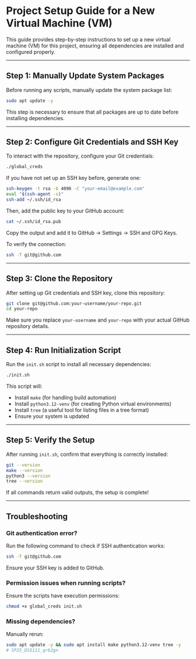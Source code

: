 # Project Setup Guide for a New Virtual Machine (VM)

This guide provides step-by-step instructions to set up a new virtual machine (VM) for this project, ensuring all dependencies are installed and configured properly.

---

## **Step 1: Manually Update System Packages**
Before running any scripts, manually update the system package list:

```bash
sudo apt update -y
```

This step is necessary to ensure that all packages are up to date before installing dependencies.

---

## **Step 2: Configure Git Credentials and SSH Key**
To interact with the repository, configure your Git credentials:

```bash
./global_creds
```

If you have not set up an SSH key before, generate one:

```bash
ssh-keygen -t rsa -b 4096 -C "your-email@example.com"
eval "$(ssh-agent -s)"
ssh-add ~/.ssh/id_rsa
```

Then, add the public key to your GitHub account:

```bash
cat ~/.ssh/id_rsa.pub
```

Copy the output and add it to GitHub → Settings → SSH and GPG Keys.

To verify the connection:

```bash
ssh -T git@github.com
```

---

## **Step 3: Clone the Repository**
After setting up Git credentials and SSH key, clone this repository:

```bash
git clone git@github.com:your-username/your-repo.git
cd your-repo
```

Make sure you replace `your-username` and `your-repo` with your actual GitHub repository details.

---

## **Step 4: Run Initialization Script**
Run the `init.sh` script to install all necessary dependencies:

```bash
./init.sh
```

This script will:

- Install `make` (for handling build automation)
- Install `python3.12-venv` (for creating Python virtual environments)
- Install `tree` (a useful tool for listing files in a tree format)
- Ensure your system is updated

---

## **Step 5: Verify the Setup**
After running `init.sh`, confirm that everything is correctly installed:

```bash
git --version
make --version
python3 --version
tree --version
```

If all commands return valid outputs, the setup is complete!

---

## **Troubleshooting**

### Git authentication error?
Run the following command to check if SSH authentication works:

```bash
ssh -T git@github.com
```

Ensure your SSH key is added to GitHub.

### Permission issues when running scripts?
Ensure the scripts have execution permissions:

```bash
chmod +x global_creds init.sh
```

### Missing dependencies?
Manually rerun:

```bash
sudo apt update -y && sudo apt install make python3.12-venv tree -y
# SP25_DS5111_qrb2gn
